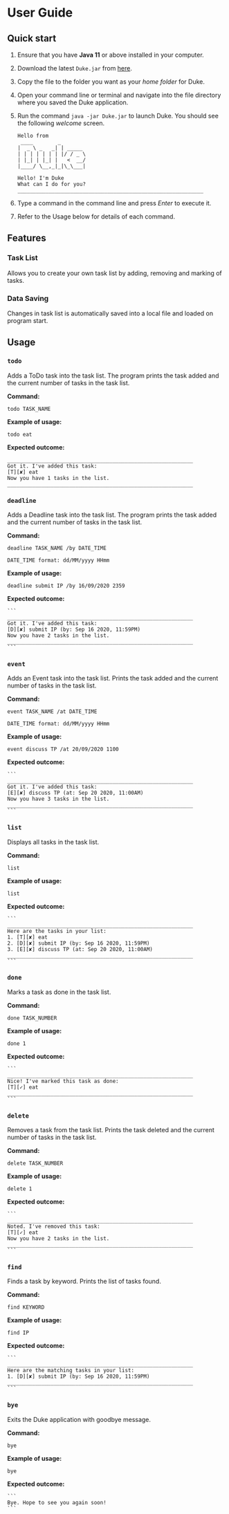 # User Guide

## Quick start

1. Ensure that you have **Java 11** or above installed in your computer.

2. Download the latest `Duke.jar` from [here](https://github.com/dozenmatter/ip/releases).

3. Copy the file to the folder you want as your *home folder* for Duke.

4. Open your command line or terminal and navigate into the file directory where you saved the Duke application.

5. Run the command ```java -jar Duke.jar``` to launch Duke. You should see the following *welcome* screen.
    ```
    Hello from
     ____        _        
    |  _ \ _   _| | _____ 
    | | | | | | | |/ / _ \
    | |_| | |_| |   <  __/
    |____/ \__,_|_|\_\___|

    Hello! I'm Duke
    What can I do for you?
    ____________________________________________________________
    ```

7. Type a command in the command line and press *Enter* to execute it.

8. Refer to the Usage below for details of each command.


## Features 

### Task List
Allows you to create your own task list by adding, removing and marking of tasks.

### Data Saving
Changes in task list is automatically saved into a local file and loaded on program start.


## Usage

### `todo`

Adds a ToDo task into the task list. The program prints the task added and the current number of tasks in the task list.

**Command:**

`todo TASK_NAME`

**Example of usage:** 

`todo eat`

**Expected outcome:**

```
____________________________________________________________
Got it. I've added this task:
[T][✘] eat
Now you have 1 tasks in the list.
____________________________________________________________
```


### `deadline`

Adds a Deadline task into the task list. The program prints the task added and the current number of tasks in the task list.

**Command:**

`deadline TASK_NAME /by DATE_TIME`

`DATE_TIME format: dd/MM/yyyy HHmm`

**Example of usage:** 

`deadline submit IP /by 16/09/2020 2359`

**Expected outcome:**

    ```
    ____________________________________________________________
    Got it. I've added this task:
    [D][✘] submit IP (by: Sep 16 2020, 11:59PM)
    Now you have 2 tasks in the list.
    ____________________________________________________________
    ```


### `event`

Adds an Event task into the task list. Prints the task added and the current number of tasks in the task list.

**Command:**

`event TASK_NAME /at DATE_TIME`

`DATE_TIME format: dd/MM/yyyy HHmm`

**Example of usage:** 

`event discuss TP /at 20/09/2020 1100`

**Expected outcome:**

    ```
    ____________________________________________________________
    Got it. I've added this task:
    [E][✘] discuss TP (at: Sep 20 2020, 11:00AM)
    Now you have 3 tasks in the list.
    ____________________________________________________________
    ```


### `list`

Displays all tasks in the task list.

**Command:**

`list`

**Example of usage:** 

`list`

**Expected outcome:**

    ```
    ____________________________________________________________
    Here are the tasks in your list:
    1. [T][✘] eat
    2. [D][✘] submit IP (by: Sep 16 2020, 11:59PM)
    3. [E][✘] discuss TP (at: Sep 20 2020, 11:00AM)
    ____________________________________________________________
    ```


### `done`

Marks a task as done in the task list.

**Command:**

`done TASK_NUMBER`

**Example of usage:** 

`done 1`

**Expected outcome:**

    ```
    ____________________________________________________________
    Nice! I've marked this task as done:
    [T][✓] eat
    ____________________________________________________________
    ```


### `delete`

Removes a task from the task list. Prints the task deleted and the current number of tasks in the task list.

**Command:**

`delete TASK_NUMBER`

**Example of usage:** 

`delete 1`

**Expected outcome:**

    ```
    ____________________________________________________________
    Noted. I've removed this task:
    [T][✓] eat
    Now you have 2 tasks in the list.
    ____________________________________________________________
    ```


### `find`

Finds a task by keyword. Prints the list of tasks found.

**Command:**

`find KEYWORD`

**Example of usage:** 

`find IP`

**Expected outcome:**

    ```
    ____________________________________________________________
    Here are the matching tasks in your list:
    1. [D][✘] submit IP (by: Sep 16 2020, 11:59PM)
    ____________________________________________________________
    ```


### `bye`

Exits the Duke application with goodbye message.

**Command:**

`bye`

**Example of usage:** 

`bye`

**Expected outcome:**

    ```
    Bye. Hope to see you again soon!
    ```
